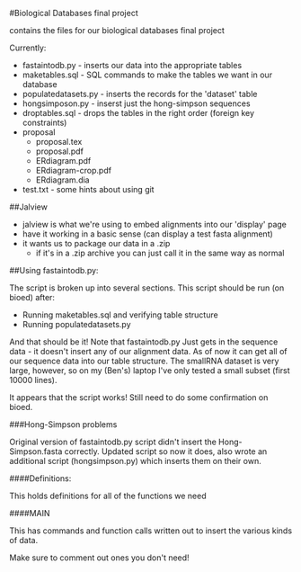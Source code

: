 #Biological Databases final project

contains the files for our biological databases final project

Currently:

* fastaintodb.py - inserts our data into the appropriate tables
* maketables.sql - SQL commands to make the tables we want in our database
* populatedatasets.py - inserts the records for the 'dataset' table
* hongsimposon.py - inserst just the hong-simpson sequences
* droptables.sql - drops the tables in the right order (foreign key constraints)
* proposal
    * proposal.tex
    * proposal.pdf
    * ERdiagram.pdf
    * ERdiagram-crop.pdf
    * ERdiagram.dia
* test.txt - some hints about using git

##Jalview

* jalview is what we're using to embed alignments into our 'display' page
* have it working in a basic sense (can display a test fasta alignment)
* it wants us to package our data in a .zip
    * if it's in a .zip archive you can just call it in the same way as normal

##Using fastaintodb.py:

The script is broken up into several sections. This script should be run (on bioed) after:

* Running maketables.sql and verifying table structure
* Running populatedatasets.py

And that should be it! Note that fastaintodb.py Just gets in the sequence data - it doesn't
insert any of our alignment data. As of now it can get all of our sequence data into our table
structure. The smallRNA dataset is very large, however, so on my (Ben's) laptop I've only 
tested a small subset (first 10000 lines).

It appears that the script works! Still need to do some confirmation on bioed.

###Hong-Simpson problems

Original version of fastaintodb.py script didn't insert the Hong-Simpson.fasta correctly.
Updated script so now it does, also wrote an additional script (hongsimpson.py) which inserts
them on their own.

####Definitions:

This holds definitions for all of the functions we need

####MAIN

This has commands and function calls written out to insert the various kinds of data.

Make sure to comment out ones you don't need! 
